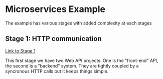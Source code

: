 # Microservices Example

The example has various stages with added complexity at each stages

## Stage 1: HTTP communication

[Link to Stage 1](http://github.com/DevJonny/MicroserviceExample/tree/stage1)

This first stage we have two Web API projects. One is the "front-end" API, the 
second is a "backend" system. They are tightly coupled by a syncronous HTTP calls
but it keeps things simple.


